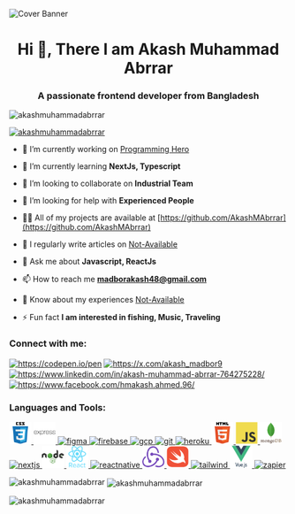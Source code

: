 ![Cover Banner](https://i.ibb.co.com/3m2JBsKZ/Last-Banner.png)



<h1 align="center">Hi 👋, There I am Akash Muhammad Abrrar</h1>
<h3 align="center">A passionate frontend developer from Bangladesh</h3>

<p align="left"> <img src="https://komarev.com/ghpvc/?username=akashmuhammadabrrar&label=Profile%20views&color=0e75b6&style=flat" alt="akashmuhammadabrrar" /> </p>

<p align="left"> <a href="https://github.com/ryo-ma/github-profile-trophy"><img src="https://github-profile-trophy.vercel.app/?username=akashmuhammadabrrar" alt="akashmuhammadabrrar" /></a> </p>

- 🔭 I’m currently working on [Programming Hero](https://edmanage-auth.web.app/)

- 🌱 I’m currently learning **NextJs, Typescript**

- 👯 I’m looking to collaborate on **Industrial Team**

- 🤝 I’m looking for help with **Experienced People**

- 👨‍💻 All of my projects are available at [https://github.com/AkashMAbrrar](https://github.com/AkashMAbrrar)

- 📝 I regularly write articles on [Not-Available](Not-Available)

- 💬 Ask me about **Javascript, ReactJs**

- 📫 How to reach me **madborakash48@gmail.com**

- 📄 Know about my experiences [Not-Available](Not-Available)

- ⚡ Fun fact **I am interested in fishing, Music, Traveling**

<h3 align="left">Connect with me:</h3>
<p align="left">
<a href="https://codepen.io/https://codepen.io/pen" target="blank"><img align="center" src="https://raw.githubusercontent.com/rahuldkjain/github-profile-readme-generator/master/src/images/icons/Social/codepen.svg" alt="https://codepen.io/pen" height="30" width="40" /></a>
<a href="https://twitter.com/https://x.com/akash_madbor9" target="blank"><img align="center" src="https://raw.githubusercontent.com/rahuldkjain/github-profile-readme-generator/master/src/images/icons/Social/twitter.svg" alt="https://x.com/akash_madbor9" height="30" width="40" /></a>
<a href="https://linkedin.com/in/https://www.linkedin.com/in/akash-muhammad-abrrar-764275228/" target="blank"><img align="center" src="https://raw.githubusercontent.com/rahuldkjain/github-profile-readme-generator/master/src/images/icons/Social/linked-in-alt.svg" alt="https://www.linkedin.com/in/akash-muhammad-abrrar-764275228/" height="30" width="40" /></a>
<a href="https://fb.com/https://www.facebook.com/hmakash.ahmed.96/" target="blank"><img align="center" src="https://raw.githubusercontent.com/rahuldkjain/github-profile-readme-generator/master/src/images/icons/Social/facebook.svg" alt="https://www.facebook.com/hmakash.ahmed.96/" height="30" width="40" /></a>
</p>

<h3 align="left">Languages and Tools:</h3>
<p align="left"> <a href="https://www.w3schools.com/css/" target="_blank" rel="noreferrer"> <img src="https://raw.githubusercontent.com/devicons/devicon/master/icons/css3/css3-original-wordmark.svg" alt="css3" width="40" height="40"/> </a> <a href="https://expressjs.com" target="_blank" rel="noreferrer"> <img src="https://raw.githubusercontent.com/devicons/devicon/master/icons/express/express-original-wordmark.svg" alt="express" width="40" height="40"/> </a> <a href="https://www.figma.com/" target="_blank" rel="noreferrer"> <img src="https://www.vectorlogo.zone/logos/figma/figma-icon.svg" alt="figma" width="40" height="40"/> </a> <a href="https://firebase.google.com/" target="_blank" rel="noreferrer"> <img src="https://www.vectorlogo.zone/logos/firebase/firebase-icon.svg" alt="firebase" width="40" height="40"/> </a> <a href="https://cloud.google.com" target="_blank" rel="noreferrer"> <img src="https://www.vectorlogo.zone/logos/google_cloud/google_cloud-icon.svg" alt="gcp" width="40" height="40"/> </a> <a href="https://git-scm.com/" target="_blank" rel="noreferrer"> <img src="https://www.vectorlogo.zone/logos/git-scm/git-scm-icon.svg" alt="git" width="40" height="40"/> </a> <a href="https://heroku.com" target="_blank" rel="noreferrer"> <img src="https://www.vectorlogo.zone/logos/heroku/heroku-icon.svg" alt="heroku" width="40" height="40"/> </a> <a href="https://www.w3.org/html/" target="_blank" rel="noreferrer"> <img src="https://raw.githubusercontent.com/devicons/devicon/master/icons/html5/html5-original-wordmark.svg" alt="html5" width="40" height="40"/> </a> <a href="https://developer.mozilla.org/en-US/docs/Web/JavaScript" target="_blank" rel="noreferrer"> <img src="https://raw.githubusercontent.com/devicons/devicon/master/icons/javascript/javascript-original.svg" alt="javascript" width="40" height="40"/> </a> <a href="https://www.mongodb.com/" target="_blank" rel="noreferrer"> <img src="https://raw.githubusercontent.com/devicons/devicon/master/icons/mongodb/mongodb-original-wordmark.svg" alt="mongodb" width="40" height="40"/> </a> <a href="https://nextjs.org/" target="_blank" rel="noreferrer"> <img src="https://cdn.worldvectorlogo.com/logos/nextjs-2.svg" alt="nextjs" width="40" height="40"/> </a> <a href="https://nodejs.org" target="_blank" rel="noreferrer"> <img src="https://raw.githubusercontent.com/devicons/devicon/master/icons/nodejs/nodejs-original-wordmark.svg" alt="nodejs" width="40" height="40"/> </a> <a href="https://reactjs.org/" target="_blank" rel="noreferrer"> <img src="https://raw.githubusercontent.com/devicons/devicon/master/icons/react/react-original-wordmark.svg" alt="react" width="40" height="40"/> </a> <a href="https://reactnative.dev/" target="_blank" rel="noreferrer"> <img src="https://reactnative.dev/img/header_logo.svg" alt="reactnative" width="40" height="40"/> </a> <a href="https://redux.js.org" target="_blank" rel="noreferrer"> <img src="https://raw.githubusercontent.com/devicons/devicon/master/icons/redux/redux-original.svg" alt="redux" width="40" height="40"/> </a> <a href="https://developer.apple.com/swift/" target="_blank" rel="noreferrer"> <img src="https://raw.githubusercontent.com/devicons/devicon/master/icons/swift/swift-original.svg" alt="swift" width="40" height="40"/> </a> <a href="https://tailwindcss.com/" target="_blank" rel="noreferrer"> <img src="https://www.vectorlogo.zone/logos/tailwindcss/tailwindcss-icon.svg" alt="tailwind" width="40" height="40"/> </a> <a href="https://vuejs.org/" target="_blank" rel="noreferrer"> <img src="https://raw.githubusercontent.com/devicons/devicon/master/icons/vuejs/vuejs-original-wordmark.svg" alt="vuejs" width="40" height="40"/> </a> <a href="https://zapier.com" target="_blank" rel="noreferrer"> <img src="https://www.vectorlogo.zone/logos/zapier/zapier-icon.svg" alt="zapier" width="40" height="40"/> </a> </p>

<p><img align="left" src="https://github-readme-stats.vercel.app/api/top-langs?username=akashmuhammadabrrar&show_icons=true&locale=en&layout=compact" alt="akashmuhammadabrrar" /></p>

<p>&nbsp;<img align="center" src="https://github-readme-stats.vercel.app/api?username=akashmuhammadabrrar&show_icons=true&locale=en" alt="akashmuhammadabrrar" /></p>

<p><img align="center" src="https://github-readme-streak-stats.herokuapp.com/?user=akashmuhammadabrrar&" alt="akashmuhammadabrrar" /></p>
